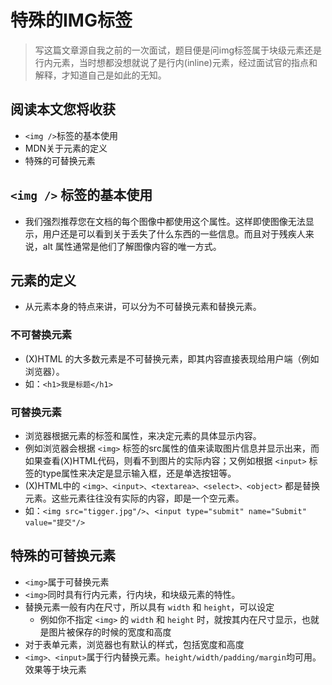 # 特殊的IMG标签
> 写这篇文章源自我之前的一次面试，题目便是问img标签属于块级元素还是行内元素，当时想都没想就说了是行内(inline)元素，经过面试官的指点和解释，才知道自己是如此的无知。

## 阅读本文您将收获
* `<img />`标签的基本使用
* MDN关于元素的定义
* 特殊的可替换元素

## `<img />` 标签的基本使用
* 我们强烈推荐您在文档的每个图像中都使用这个属性。这样即使图像无法显示，用户还是可以看到关于丢失了什么东西的一些信息。而且对于残疾人来说，alt 属性通常是他们了解图像内容的唯一方式。

## 元素的定义
* 从元素本身的特点来讲，可以分为不可替换元素和替换元素。

### 不可替换元素
* (X)HTML 的大多数元素是不可替换元素，即其内容直接表现给用户端（例如浏览器）。
* 如：`<h1>我是标题</h1>`

### 可替换元素
* 浏览器根据元素的标签和属性，来决定元素的具体显示内容。
* 例如浏览器会根据 `<img>` 标签的src属性的值来读取图片信息并显示出来，而如果查看(X)HTML代码，则看不到图片的实际内容；又例如根据 `<input>` 标签的type属性来决定是显示输入框，还是单选按钮等。
* (X)HTML中的 `<img>、<input>、<textarea>、<select>、<object>` 都是替换元素。这些元素往往没有实际的内容，即是一个空元素。
* 如：`<img src="tigger.jpg"/>`、`<input type="submit" name="Submit" value="提交"/>`

## 特殊的可替换元素
* `<img>`属于可替换元素
* `<img>`同时具有行内元素，行内块，和块级元素的特性。
* 替换元素一般有内在尺寸，所以具有 `width` 和 `height`，可以设定
	* 例如你不指定 `<img>` 的 `width` 和 `height` 时，就按其内在尺寸显示，也就是图片被保存的时候的宽度和高度
* 对于表单元素，浏览器也有默认的样式，包括宽度和高度
* `<img>、<input>`属于行内替换元素。`height/width/padding/margin`均可用。效果等于块元素